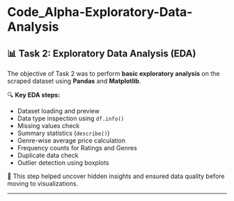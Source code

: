 # Code_Alpha-Exploratory-Data-Analysis

## 📊 Task 2: Exploratory Data Analysis (EDA)

The objective of Task 2 was to perform **basic exploratory analysis** on the scraped dataset using **Pandas** and **Matplotlib**.

🔍 **Key EDA steps:**
- Dataset loading and preview
- Data type inspection using `df.info()`
- Missing values check
- Summary statistics (`describe()`)
- Genre-wise average price calculation
- Frequency counts for Ratings and Genres
- Duplicate data check
- Outlier detection using boxplots

🧠 This step helped uncover hidden insights and ensured data quality before moving to visualizations.

---
